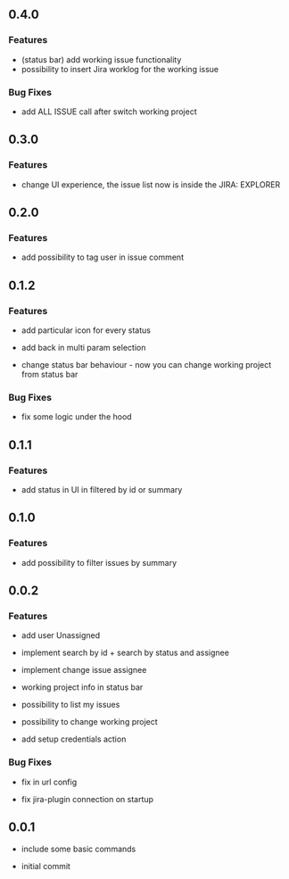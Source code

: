 ## 0.4.0

### Features

- (status bar) add working issue functionality <br>
- possibility to insert Jira worklog for the working issue

### Bug Fixes

- add ALL ISSUE call after switch working project

## 0.3.0

### Features

- change UI experience, the issue list now is inside the JIRA: EXPLORER

## 0.2.0

### Features

- add possibility to tag user in issue comment

## 0.1.2

### Features

- add particular icon for every status

- add back in multi param selection

- change status bar behaviour - now you can change working project from status bar

### Bug Fixes

- fix some logic under the hood

## 0.1.1

### Features

- add status in UI in filtered by id or summary

## 0.1.0

### Features

- add possibility to filter issues by summary

## 0.0.2

### Features

- add user Unassigned

- implement search by id + search by status and assignee

- implement change issue assignee

- working project info in status bar

- possibility to list my issues

- possibility to change working project

- add setup credentials action

### Bug Fixes

- fix in url config

- fix jira-plugin connection on startup

## 0.0.1

- include some basic commands

- initial commit
